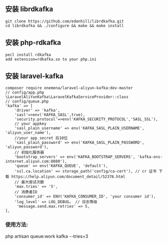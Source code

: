 ## 安装 librdkafka

    git clone https://github.com/edenhill/librdkafka.git     
    cd librdkafka && ./configure && make && make install

## 安装 php-rdkafka

    pecl install rdkafka    
    add extension=rdkafka.so to your php.ini
   
##  安装 laravel-kafka
   
    composer require onemena/laravel-aliyun-kafka:dev-master
    // config/app.php    
    \LaravelAliYunKafka\LaravelKafkaServiceProvider::class
    // config/queue.php
    'kafka' => [
        'driver' => 'kafka',
        'sasl'=>env('KAFKA_SASL',true),
        'security.protocol'=>env('KAFKA_SECURITY_PROTOCOL','SASL_SSL'),
        // your appkey
        'sasl_plain_username' => env('KAFKA_SASL_PLAIN_USERNAME', 'aliyun_user_name'),
        //your app_secret 后10位
        'sasl_plain_password' => env('KAFKA_SASL_PLAIN_PASSWORD', 'aliyun_password'),
        // 初始化服务器
        'bootstrap_servers' => env('KAFKA_BOOTSTRAP_SERVERS', 'kafka-ons-internet.aliyun.com:8080'),
        'queue' => env('KAFKA_QUEUE', 'default'),
        'ssl.ca.location' => storage_path('config/ca-cert'), // cr 证书 下载 https://help.aliyun.com/document_detail/52376.html
        // 最大尝试次数
        'max.tries' => '5',
        // 消费者ID
        'consumer_id' => ENV('KAFKA_CONSUMER_ID', 'your consumer id'),
        'log_level' => LOG_DEBUG， // 日志等级
         'message.send.max.retries' => 5, 
    ],
    
### 使用方法:  
   php artisan queue:work kafka --tries=3